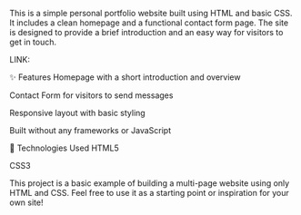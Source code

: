 This is a simple personal portfolio website built using HTML and basic CSS. It includes a clean homepage and a functional contact form page. The site is designed to provide a brief introduction and an easy way for visitors to get in touch.

LINK: 

✨ Features
Homepage with a short introduction and overview

Contact Form for visitors to send messages

Responsive layout with basic styling

Built without any frameworks or JavaScript

🚀 Technologies Used
HTML5

CSS3

This project is a basic example of building a multi-page website using only HTML and CSS. Feel free to use it as a starting point or inspiration for your own site!
